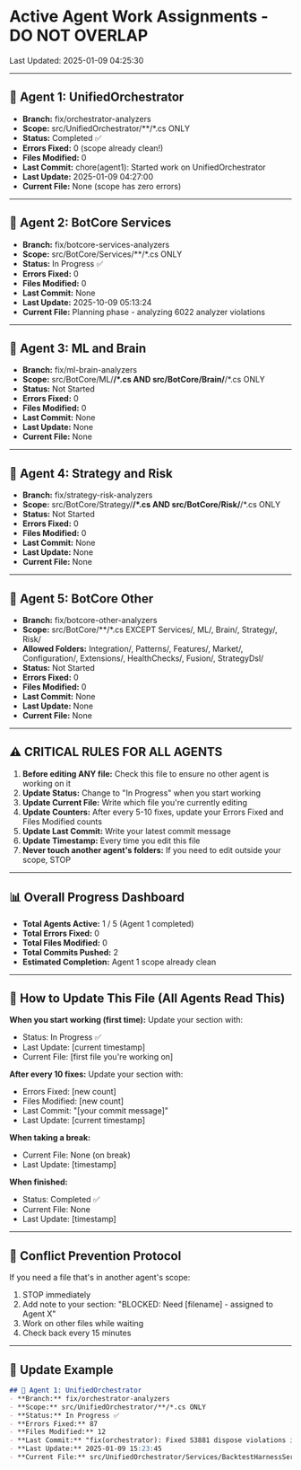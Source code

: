 # Active Agent Work Assignments - DO NOT OVERLAP

Last Updated: 2025-01-09 04:25:30

---

## 🤖 Agent 1: UnifiedOrchestrator
- **Branch:** fix/orchestrator-analyzers
- **Scope:** src/UnifiedOrchestrator/**/*.cs ONLY
- **Status:** Completed ✅
- **Errors Fixed:** 0 (scope already clean!)
- **Files Modified:** 0
- **Last Commit:** chore(agent1): Started work on UnifiedOrchestrator
- **Last Update:** 2025-01-09 04:27:00
- **Current File:** None (scope has zero errors)

---

## 🤖 Agent 2: BotCore Services  
- **Branch:** fix/botcore-services-analyzers
- **Scope:** src/BotCore/Services/**/*.cs ONLY
- **Status:** In Progress ✅
- **Errors Fixed:** 0
- **Files Modified:** 0
- **Last Commit:** None
- **Last Update:** 2025-10-09 05:13:24
- **Current File:** Planning phase - analyzing 6022 analyzer violations

---

## 🤖 Agent 3: ML and Brain
- **Branch:** fix/ml-brain-analyzers
- **Scope:** src/BotCore/ML/**/*.cs AND src/BotCore/Brain/**/*.cs ONLY
- **Status:** Not Started
- **Errors Fixed:** 0
- **Files Modified:** 0
- **Last Commit:** None
- **Last Update:** None
- **Current File:** None

---

## 🤖 Agent 4: Strategy and Risk
- **Branch:** fix/strategy-risk-analyzers
- **Scope:** src/BotCore/Strategy/**/*.cs AND src/BotCore/Risk/**/*.cs ONLY
- **Status:** Not Started
- **Errors Fixed:** 0
- **Files Modified:** 0
- **Last Commit:** None
- **Last Update:** None
- **Current File:** None

---

## 🤖 Agent 5: BotCore Other
- **Branch:** fix/botcore-other-analyzers
- **Scope:** src/BotCore/**/*.cs EXCEPT Services/, ML/, Brain/, Strategy/, Risk/
- **Allowed Folders:** Integration/, Patterns/, Features/, Market/, Configuration/, Extensions/, HealthChecks/, Fusion/, StrategyDsl/
- **Status:** Not Started
- **Errors Fixed:** 0
- **Files Modified:** 0
- **Last Commit:** None
- **Last Update:** None
- **Current File:** None

---

## ⚠️ CRITICAL RULES FOR ALL AGENTS

1. **Before editing ANY file:** Check this file to ensure no other agent is working on it
2. **Update Status:** Change to "In Progress" when you start working
3. **Update Current File:** Write which file you're currently editing
4. **Update Counters:** After every 5-10 fixes, update your Errors Fixed and Files Modified counts
5. **Update Last Commit:** Write your latest commit message
6. **Update Timestamp:** Every time you edit this file
7. **Never touch another agent's folders:** If you need to edit outside your scope, STOP

---

## 📊 Overall Progress Dashboard

- **Total Agents Active:** 1 / 5 (Agent 1 completed)
- **Total Errors Fixed:** 0
- **Total Files Modified:** 0
- **Total Commits Pushed:** 2
- **Estimated Completion:** Agent 1 scope already clean

---

## 🔄 How to Update This File (All Agents Read This)

**When you start working (first time):**
Update your section with:
- Status: In Progress ✅
- Last Update: [current timestamp]
- Current File: [first file you're working on]

**After every 10 fixes:**
Update your section with:
- Errors Fixed: [new count]
- Files Modified: [new count]
- Last Commit: "[your commit message]"
- Last Update: [current timestamp]

**When taking a break:**
- Current File: None (on break)
- Last Update: [timestamp]

**When finished:**
- Status: Completed ✅
- Current File: None
- Last Update: [timestamp]

---

## 🚫 Conflict Prevention Protocol

If you need a file that's in another agent's scope:
1. STOP immediately
2. Add note to your section: "BLOCKED: Need [filename] - assigned to Agent X"
3. Work on other files while waiting
4. Check back every 15 minutes

---

## 📝 Update Example

```markdown
## 🤖 Agent 1: UnifiedOrchestrator
- **Branch:** fix/orchestrator-analyzers
- **Scope:** src/UnifiedOrchestrator/**/*.cs ONLY
- **Status:** In Progress ✅
- **Errors Fixed:** 87
- **Files Modified:** 12
- **Last Commit:** "fix(orchestrator): Fixed S3881 dispose violations in Program.cs, Startup.cs"
- **Last Update:** 2025-01-09 15:23:45
- **Current File:** src/UnifiedOrchestrator/Services/BacktestHarnessService.cs
```
